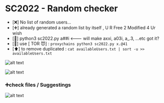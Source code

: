 # SC2022 - Random checker

  - [❌] No list of random users...
  - [➕] already generated a random list by itself , U R Free 2 Modified 4 Ur wish
  - [📝] python3 sc2022.py a##i <--- will make axxi, a03i, a_.3, ...etc got it?
  - [🚨] use [ TOR 😈] : `proxychains python3 sc2022.py x.@41`
  - [⬆️] to remove duplicated : 
   `cat availableUsers.txt | sort -u >> availableUsers.txt`


![alt text](https://imgur.com/RpGagNu.png)

![alt text](https://imgur.com/wnwRehl.png)

### ➕check files / Suggestings

![alt text](https://imgur.com/6sjGTVC.png)

